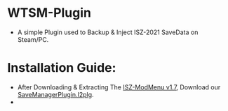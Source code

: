# WTSM-Plugin
- A simple Plugin used to Backup & Inject ISZ-2021 SaveData on Steam/PC.

# Installation Guide:
- After Downloading & Extracting The [ISZ-ModMenu v1.7](), Download our [SaveManagerPlugin.I2plg]().
- 
